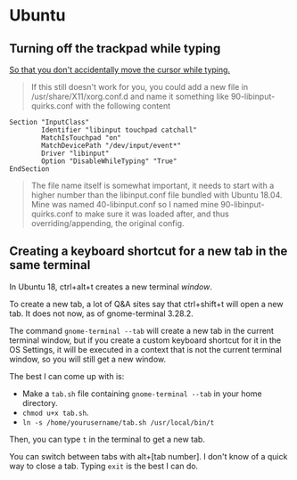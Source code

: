 # Ubuntu

## Turning off the trackpad while typing

[So that you don't accidentally move the cursor while typing.](https://askubuntu.com/questions/1052665/touchpad-not-getting-disabled-while-typing-on-thinkpad-e450-with-ubuntu-18-04)

> If this still doesn't work for you, you could add a new file in /usr/share/X11/xorg.conf.d and name it something like 90-libinput-quirks.conf with the following content

    Section "InputClass"
            Identifier "libinput touchpad catchall"
            MatchIsTouchpad "on"
            MatchDevicePath "/dev/input/event*"
            Driver "libinput"
            Option "DisableWhileTyping" "True"
    EndSection

> The file name itself is somewhat important, it needs to start with a higher number than the libinput.conf file bundled with Ubuntu 18.04. Mine was named 40-libinput.conf so I named mine 90-libinput-quirks.conf to make sure it was loaded after, and thus overriding/appending, the original config.

## Creating a keyboard shortcut for a new tab in the same terminal

In Ubuntu 18, ctrl+alt+t creates a new terminal *window*.

To create a new tab, a lot of Q&A sites say that ctrl+shift+t will open a new tab. It does not now, as of gnome-terminal 3.28.2.

The command `gnome-terminal --tab` will create a new tab in the current terminal window, but if you create a custom keyboard shortcut for it in the OS Settings, it will be executed in a context that is not the current terminal window, so you will still get a new window.

The best I can come up with is:

- Make a `tab.sh` file containing `gnome-terminal --tab` in your home directory.
- `chmod u+x tab.sh`.
- `ln -s /home/yourusername/tab.sh /usr/local/bin/t`

Then, you can type `t` in the terminal to get a new tab.

You can switch between tabs with alt+[tab number]. I don't know of a quick way to close a tab. Typing `exit` is the best I can do.
